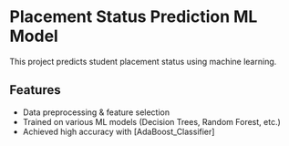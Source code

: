 # Placement Status Prediction ML Model
This project predicts student placement status using machine learning.

## Features
- Data preprocessing & feature selection
- Trained on various ML models (Decision Trees, Random Forest, etc.)
- Achieved high accuracy with [AdaBoost_Classifier]
